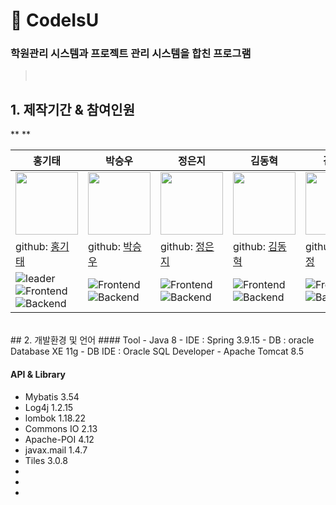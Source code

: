 # :pushpin: CodeIsU
### 학원관리 시스템과 프로젝트 관리 시스템을 합친 프로그램
 
> </br>

## 1. 제작기간 & 참여인원
**
**

| 홍기태 | 박승우 | 정은지 | 김동혁 | 김민정 |
| ---------------------------------- | ------------------------------------- | ------------------------------------ | ----------------------------------- | ----------------------------------- |
| <img src="https://avatars.githubusercontent.com/u/78784909?v=4" width="100"/> | <img src="https://avatars.githubusercontent.com/u/108390441?v=4" width="100"/> | <img src="https://avatars.githubusercontent.com/u/108384663?v=4" width="100"/> | <img src="https://avatars.githubusercontent.com/u/108384664?v=4" width="100"/> | <img src="https://avatars.githubusercontent.com/u/108384664?v=4" width="100"/> 
| github: [홍기태](https://github.com/prtey) | github: [박승우](https://github.com/doxxxdim) | github: [정은지](https://github.com/rokatee) | github: [김동혁](https://github.com/jp0301) | github: [김민정](https://github.com/jp0301) |
| ![leader](https://img.shields.io/badge/-Leader-ff69b4) ![Frontend](https://img.shields.io/badge/-Frontend-9cf) ![Backend](https://img.shields.io/badge/-Backend-FFD133) | ![Frontend](https://img.shields.io/badge/-Frontend-9cf) ![Backend](https://img.shields.io/badge/-Backend-FFD133) | ![Frontend](https://img.shields.io/badge/-Frontend-9cf) ![Backend](https://img.shields.io/badge/-Backend-FFD133) | ![Frontend](https://img.shields.io/badge/-Frontend-9cf) ![Backend](https://img.shields.io/badge/-Backend-FFD133) | ![Frontend](https://img.shields.io/badge/-Frontend-9cf) ![Backend](https://img.shields.io/badge/-Backend-FFD133) | ![Frontend](https://img.shields.io/badge/-Frontend-9cf) ![Backend](https://img.shields.io/badge/-Backend-FFD133) 





</br>
##  2. 개발환경 및 언어
####  Tool
- Java 8
- IDE : Spring 3.9.15
- DB : oracle Database XE 11g
- DB IDE : Oracle SQL Developer
- Apache Tomcat 8.5

#### API & Library
- Mybatis 3.54
- Log4j 1.2.15
- lombok 1.18.22
- Commons IO 2.13
- Apache-POI 4.12
- javax.mail 1.4.7
- Tiles 3.0.8
- 
- 
- 